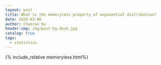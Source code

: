```yaml
---
layout: post
title: What is the memoryless property of exponential distribution?
date: 2020-03-06
author: Chaoran Hu
header-img: img/post-bg-desk.jpg
catalog: true
tags:
  - statistics
---
```


{% include_relative memoryless.html%}
